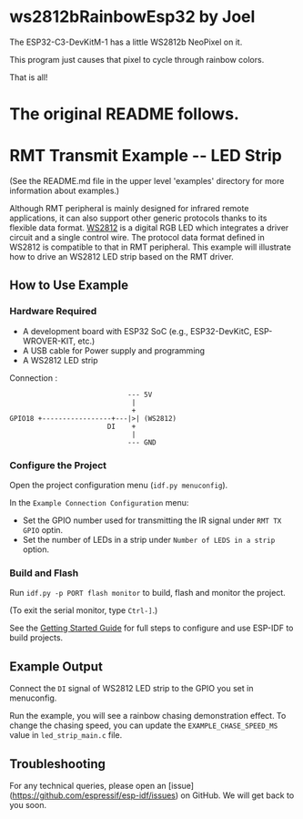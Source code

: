 # ws2812bRainbowEsp32 by Joel

The ESP32-C3-DevKitM-1 has a little WS2812b NeoPixel on it.

This program just causes that pixel to cycle through rainbow colors.

That is all!

# The original README follows.

# RMT Transmit Example -- LED Strip

(See the README.md file in the upper level 'examples' directory for more information about examples.)

Although RMT peripheral is mainly designed for infrared remote applications, it can also support other generic protocols thanks to its flexible data format. [WS2812](http://www.world-semi.com/Certifications/WS2812B.html) is a digital RGB LED which integrates a driver circuit and a single control wire. The protocol data format defined in WS2812 is compatible to that in RMT peripheral. This example will illustrate how to drive an WS2812 LED strip based on the RMT driver.

## How to Use Example

### Hardware Required

- A development board with ESP32 SoC (e.g., ESP32-DevKitC, ESP-WROVER-KIT, etc.)
- A USB cable for Power supply and programming
- A WS2812 LED strip

Connection :

```
                             --- 5V
                              |
                              +
GPIO18 +-----------------+---|>| (WS2812)
                        DI    +
                              |
                             --- GND
```

### Configure the Project

Open the project configuration menu (`idf.py menuconfig`).

In the `Example Connection Configuration` menu:

- Set the GPIO number used for transmitting the IR signal under `RMT TX GPIO` optin.
- Set the number of LEDs in a strip under `Number of LEDS in a strip` option.

### Build and Flash

Run `idf.py -p PORT flash monitor` to build, flash and monitor the project.

(To exit the serial monitor, type `Ctrl-]`.)

See the [Getting Started Guide](https://docs.espressif.com/projects/esp-idf/en/latest/get-started/index.html) for full steps to configure and use ESP-IDF to build projects.

## Example Output

Connect the `DI` signal of WS2812 LED strip to the GPIO you set in menuconfig.

Run the example, you will see a rainbow chasing demonstration effect. To change the chasing speed, you can update the `EXAMPLE_CHASE_SPEED_MS` value in `led_strip_main.c` file.

## Troubleshooting

For any technical queries, please open an [issue] (https://github.com/espressif/esp-idf/issues) on GitHub. We will get back to you soon.
